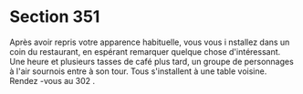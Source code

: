 # Section 351

Après avoir repris votre apparence habituelle, vous vous i nstallez dans un coin du
restaurant, en espérant remarquer quelque chose d'intéressant. Une heure et plusieurs
tasses de café plus tard, un groupe de personnages à l'air sournois entre à son tour. Tous
s'installent à une table voisine. Rendez -vous au  302 .